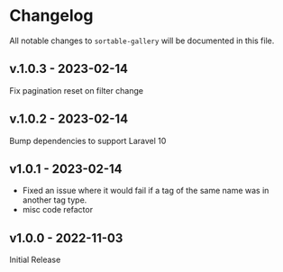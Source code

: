 # Changelog

All notable changes to `sortable-gallery` will be documented in this file.

## v.1.0.3 - 2023-02-14

Fix pagination reset on filter change

## v.1.0.2 - 2023-02-14

Bump dependencies to support Laravel 10

## v1.0.1 - 2023-02-14

- Fixed an issue where it would fail if a tag of the same name was in another tag type.
- misc code refactor

## v1.0.0 - 2022-11-03

Initial Release
